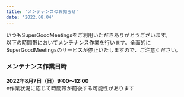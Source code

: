 ```yaml
---
title: 'メンテナンスのお知らせ'
date: '2022.08.04'
---
```


いつもSuperGoodMeetingsをご利用いただきありがとうございます。<br>
以下の時間帯においてメンテナンス作業を行います。全面的にSuperGoodMeetingsのサービスが停止いたしますので、ご注意ください。

### メンテナンス作業日時
**2022年8月7日（日）9:00～12:00**<br>
※作業状況に応じて時間帯が前後する可能性があります
